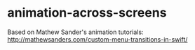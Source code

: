 # animation-across-screens

Based on Mathew Sander's animation tutorials: <br/>
http://mathewsanders.com/custom-menu-transitions-in-swift/
